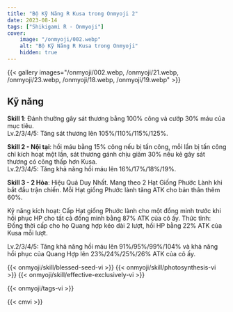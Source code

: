 ```yaml
---
title: "Bộ Kỹ Năng R Kusa trong Onmyoji 2"
date: 2023-08-14   
tags: ["Shikigami R - Onmyoji"]
cover:
    image: "/onmyoji/002.webp"
    alt: "Bộ Kỹ Năng R Kusa trong Onmyoji"  
    hidden: true
---
```


{{< gallery images="/onmyoji/002.webp, /onmyoji/21.webp, /onmyoji/23.webp, /onmyoji/18.webp, /onmyoji/19.webp" >}}


## Kỹ năng
**Skill 1**: Đánh thường gây sát thương bằng 100% công và cướp 30% máu của mục tiêu.  
Lv.2/3/4/5: Tăng sát thương lên 105%/110%/115%/125%.

**Skill 2 - Nội tại**: hồi máu bằng 15% công nếu bị tấn công, mỗi lần bị tấn công chỉ kích hoạt một lần, sát thương gánh chịu giảm 30% nếu kẻ gây sát thương có công thấp hơn Kusa.  
Lv.2/3/4/5: Tăng khả năng hồi máu lên 16%/17%/18%/19%.

**Skill 3 - 2 Hỏa**: Hiệu Quả Duy Nhất. Mang theo 2 Hạt Giống Phước Lành khi bắt đầu trận chiến. Mỗi Hạt giống Phước lành tăng ATK cho bản thân thêm 60%.  

Kỹ năng kích hoạt: Cấp Hạt giống Phước lành cho một đồng minh trước khi hồi phục HP cho tất cả đồng minh bằng 87% ATK của cô ấy. Thức tỉnh: Đồng thời cấp cho họ Quang hợp kéo dài 2 lượt, hồi HP bằng 22% ATK của Kusa mỗi lượt.  

Lv.2/3/4/5: Tăng khả năng hồi máu lên 91%/95%/99%/104% và khả năng hồi phục của Quang Hợp lên 23%/24%/25%/26% ATK của cô ấy. 

{{< onmyoji/skill/blessed-seed-vi >}}
{{< onmyoji/skill/photosynthesis-vi >}}
{{< onmyoji/skill/effective-exclusively-vi >}}




{{< onmyoji/tags-vi >}}

 

{{< cmvi >}}